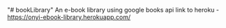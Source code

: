 "# bookLibrary" 
An  e-book library using google books api
link to heroku - https://onyi-ebook-library.herokuapp.com/

